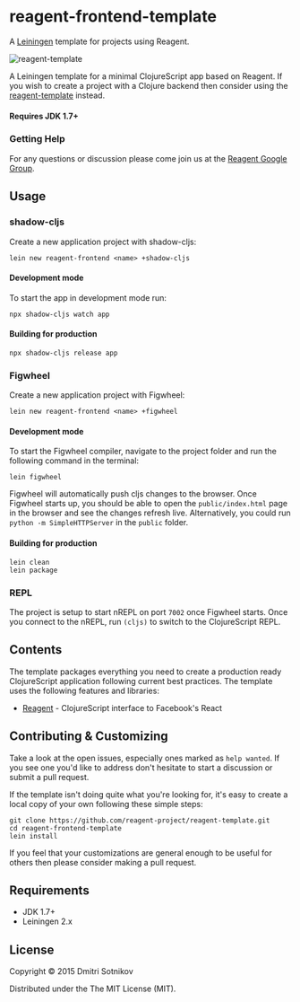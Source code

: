 # reagent-frontend-template

A [Leiningen](http://leiningen.org/) template for projects using Reagent.

![reagent-template](logo-rounded.jpg)

A Leiningen template for a minimal ClojureScript app based on Reagent. If you wish to create a project with a Clojure backend then consider using the [reagent-template](https://github.com/reagent-project/reagent-template) instead.

#### Requires JDK 1.7+

### Getting Help

For any questions or discussion please come join us at the [Reagent Google Group](https://groups.google.com/forum/#!forum/reagent-project).

## Usage

### shadow-cljs

Create a new application project with shadow-cljs:

```
lein new reagent-frontend <name> +shadow-cljs
```

#### Development mode

To start the app in development mode run:

```
npx shadow-cljs watch app
```

#### Building for production

```
npx shadow-cljs release app
```

### Figwheel

Create a new application project with Figwheel:

```
lein new reagent-frontend <name> +figwheel
```

#### Development mode

To start the Figwheel compiler, navigate to the project folder and run the following command in the terminal:

```
lein figwheel
```

Figwheel will automatically push cljs changes to the browser.
Once Figwheel starts up, you should be able to open the `public/index.html` page in the browser and see the changes refresh live. Alternatively, you could run `python -m SimpleHTTPServer` in the `public` folder.

#### Building for production

```
lein clean
lein package
```

### REPL

The project is setup to start nREPL on port `7002` once Figwheel starts.
Once you connect to the nREPL, run `(cljs)` to switch to the ClojureScript REPL.


## Contents

The template packages everything you need to create a production ready ClojureScript application following current best practices. The template uses the following features and libraries:

* [Reagent](https://github.com/reagent-project/reagent) - ClojureScript interface to Facebook's React

## Contributing & Customizing

Take a look at the open issues, especially ones marked as `help wanted`. If you see one you'd like to address don't hesitate to start a discussion or submit a pull request.

If the template isn't doing quite what you're looking for, it's easy to create a local copy of your own following these simple steps:

```
git clone https://github.com/reagent-project/reagent-template.git
cd reagent-frontend-template
lein install
```

If you feel that your customizations are general enough to be useful for others then please consider making a pull request.

## Requirements

* JDK 1.7+
* Leiningen 2.x

## License

Copyright © 2015 Dmitri Sotnikov

Distributed under the The MIT License (MIT).
